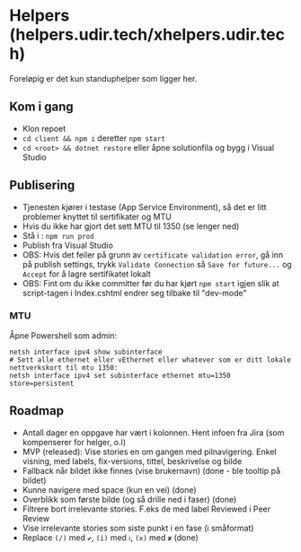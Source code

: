 # Helpers (helpers.udir.tech/xhelpers.udir.tech)

Foreløpig er det kun standuphelper som ligger her.

## Kom i gang

* Klon repoet
* `cd client && npm i` deretter `npm start`
* `cd <root> && dotnet restore` eller åpne solutionfila og bygg i Visual Studio

## Publisering

* Tjenesten kjører i testase (App Service Environment), så det er litt problemer knyttet til sertifikater og MTU
* Hvis du ikke har gjort det sett MTU til 1350 (se lenger ned)
* Stå i <client>: `npm run prod`
* Publish fra Visual Studio
* OBS: Hvis det feiler på grunn av `certificate validation error`, gå inn på publish settings, trykk `Validate Connection` så `Save for future...` og `Accept` for å lagre sertifikatet lokalt
* OBS: Fint om du ikke committer før du har kjørt `npm start` igjen slik at script-tagen i Index.cshtml endrer seg tilbake til "dev-mode"

### MTU
Åpne  Powershell som admin:

```
netsh interface ipv4 show subinterface
# Sett alle ethernet eller vEthernet eller whatever som er ditt lokale nettverkskort til mtu 1350:
netsh interface ipv4 set subinterface ethernet mtu=1350 store=persistent
```

## Roadmap

* Antall dager en oppgave har vært i kolonnen. Hent infoen fra Jira (som kompenserer for helger, o.l)
* MVP (released): Vise stories en om gangen med pilnavigering. Enkel visning, med labels, fix-versions, tittel, beskrivelse og bilde
* Fallback når bildet ikke finnes (vise brukernavn) (done - ble tooltip på bildet)
* Kunne navigere med space (kun en vei) (done)
* Overblikk som første bilde (og så drille ned i faser) (done)
* Filtrere bort irrelevante stories. F.eks de med label Reviewed i Peer Review
* Vise irrelevante stories som siste punkt i en fase (i småformat)
* Replace `(/)` med `✔`, `(i)` med `ℹ`, `(x)` med `✘` (done)
